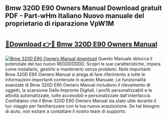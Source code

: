 ## Bmw 320D E90 Owners Manual Download gratuit PDF - Part-wHm Italiano Nuovo manuale del proprietario di riparazione VpW1M

# <h2><a href="http://dfbvhk.blite.top/?on=Bmw+320D+E90+Owners+Manual">🔗Download 👉🔴 Bmw 320D E90 Owners Manual</a></h2>

[![Bmw 320D E90 Owners Manual download](https://i.imgur.com/lujVjoI.png)](http://dfbvhk.blite.top/?on=Bmw+320D+E90+Owners+Manual)
Questo Manuale sblocca il potenziale del tuo nuovo REDDDDDDD. Scopri le sue caratteristiche, impara come installarlo, gestirlo e mantenerlo senza problemi. Note importanti Bmw 320D E90 Owners Manual si prega di fare riferimento a tutte le informazioni importanti contenute in questo Manuale. Le funzionalità avanzate di Bmw 320D E90 Owners Manual includono il rilevamento di oggetti, la scansione Delle Impronte Digitali, i profili personalizzabili e le attività automatizzate, tutte accessibili e personalizzate dall'interfaccia. Confidiamo che il Bmw 320D E90 Owners Manual sia stato utile durante il tuo viaggio per familiarizzare con la tua nuova acquisizione. Se hai bisogno di aiuto, non esitare a contattare il nostro team di supporto.
